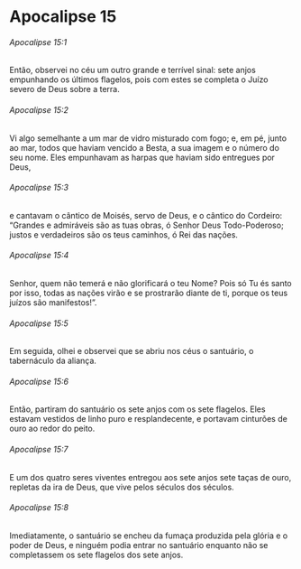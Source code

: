 # Apocalipse 15

###### Apocalipse 15:1

Então, observei no céu um outro grande e terrível sinal: sete anjos empunhando os últimos flagelos, pois com estes se completa o Juízo severo de Deus sobre a terra.

###### Apocalipse 15:2

Vi algo semelhante a um mar de vidro misturado com fogo; e, em pé, junto ao mar, todos que haviam vencido a Besta, a sua imagem e o número do seu nome. Eles empunhavam as harpas que haviam sido entregues por Deus,

###### Apocalipse 15:3

e cantavam o cântico de Moisés, servo de Deus, e o cântico do Cordeiro: “Grandes e admiráveis são as tuas obras, ó Senhor Deus Todo-Poderoso; justos e verdadeiros são os teus caminhos, ó Rei das nações.

###### Apocalipse 15:4

Senhor, quem não temerá e não glorificará o teu Nome? Pois só Tu és santo por isso, todas as nações virão e se prostrarão diante de ti, porque os teus juízos são manifestos!”.

###### Apocalipse 15:5

Em seguida, olhei e observei que se abriu nos céus o santuário, o tabernáculo da aliança.

###### Apocalipse 15:6

Então, partiram do santuário os sete anjos com os sete flagelos. Eles estavam vestidos de linho puro e resplandecente, e portavam cinturões de ouro ao redor do peito.

###### Apocalipse 15:7

E um dos quatro seres viventes entregou aos sete anjos sete taças de ouro, repletas da ira de Deus, que vive pelos séculos dos séculos.

###### Apocalipse 15:8

Imediatamente, o santuário se encheu da fumaça produzida pela glória e o poder de Deus, e ninguém podia entrar no santuário enquanto não se completassem os sete flagelos dos sete anjos.

